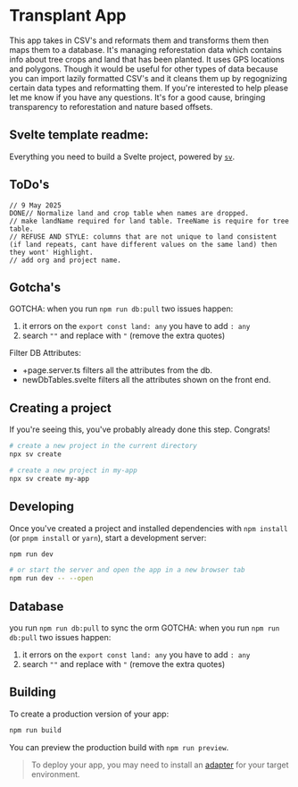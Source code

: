 # Transplant App

This app takes in CSV's and reformats them and transforms them then maps them to a database. It's managing reforestation data which contains info about tree crops and land that has been planted. It uses GPS locations and polygons. Though it would be useful for other types of data because you can import lazily formatted CSV's and it cleans them up by regognizing certain data types and reformatting them.
If you're interested to help please let me know if you have any questions. It's for a good cause, bringing transparency to reforestation and nature based offsets. 


## Svelte template readme:

Everything you need to build a Svelte project, powered by [`sv`](https://github.com/sveltejs/cli).

## ToDo's
	// 9 May 2025 
	DONE// Normalize land and crop table when names are dropped.
	// make landName required for land table. TreeName is require for tree table. 
	// REFUSE AND STYLE: columns that are not unique to land consistent (if land repeats, cant have different values on the same land) then they wont' Highlight.
	// add org and project name.


## Gotcha's

GOTCHA: when you run `npm run db:pull` two issues happen:
1. it errors on the `export const land: any` you have to add `: any`
2. search `""` and replace with `"` (remove the extra quotes)

Filter DB Attributes:
- +page.server.ts filters all the attributes from the db.
- newDbTables.svelte filters all the attributes shown on the front end.


## Creating a project

If you're seeing this, you've probably already done this step. Congrats!

```bash
# create a new project in the current directory
npx sv create

# create a new project in my-app
npx sv create my-app
```

## Developing

Once you've created a project and installed dependencies with `npm install` (or `pnpm install` or `yarn`), start a development server:

```bash
npm run dev

# or start the server and open the app in a new browser tab
npm run dev -- --open
```

## Database
you run `npm run db:pull` to sync the orm
GOTCHA: when you run `npm run db:pull` two issues happen:

1. it errors on the `export const land: any` you have to add `: any`
2. search `""` and replace with `"` (remove the extra quotes)

## Building

To create a production version of your app:

```bash
npm run build
```

You can preview the production build with `npm run preview`.

> To deploy your app, you may need to install an [adapter](https://svelte.dev/docs/kit/adapters) for your target environment.
